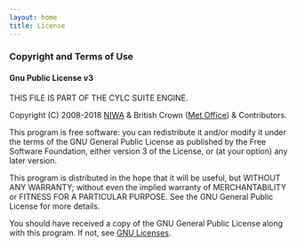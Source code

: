 ```yaml
---
layout: home
title: License
---
```

### Copyright and Terms of Use

#### Gnu Public License v3

THIS FILE IS PART OF THE CYLC SUITE ENGINE.

Copyright (C) 2008-2018 [NIWA](http://www.niwa.co.nz/) & British Crown ([Met Office](http://www.metoffice.gov.uk/)) & Contributors.

This program is free software: you can redistribute it and/or modify it under the terms of the GNU General Public License as published by the Free Software Foundation, either version 3 of the License, or (at your option) any later version.

This program is distributed in the hope that it will be useful, but WITHOUT ANY WARRANTY; without even the implied warranty of MERCHANTABILITY or FITNESS FOR A PARTICULAR PURPOSE. See the GNU General Public License for more details.

You should have received a copy of the GNU General Public License along with this program. If not, see [GNU Licenses](http://www.gnu.org/licenses/licenses.html).